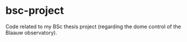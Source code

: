 # bsc-project
Code related to my BSc thesis project (regarding the dome control of the Blaauw observatory).
